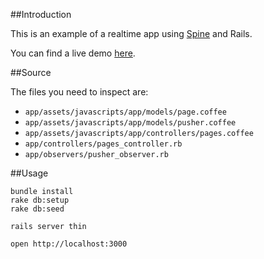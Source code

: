 ##Introduction

This is an example of a realtime app using [Spine](http://spinejs.com) and Rails.

You can find a live demo [here](http://spine-realtime.herokuapp.com/).

##Source

The files you need to inspect are:

* `app/assets/javascripts/app/models/page.coffee`
* `app/assets/javascripts/app/models/pusher.coffee`
* `app/assets/javascripts/app/controllers/pages.coffee`
* `app/controllers/pages_controller.rb`
* `app/observers/pusher_observer.rb`

##Usage

    bundle install
    rake db:setup
    rake db:seed
    
    rails server thin
    
    open http://localhost:3000